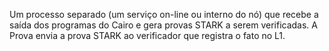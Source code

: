 Um processo separado (um serviço on-line ou interno do nó) que recebe a saída dos programas do Cairo e gera provas STARK a serem verificadas. A Prova envia a prova STARK ao verificador que registra o fato no L1.